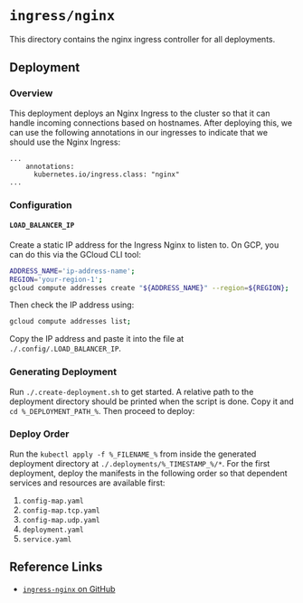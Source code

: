 # `ingress/nginx`
This directory contains the nginx ingress controller for all deployments. 

## Deployment
### Overview
This deployment deploys an Nginx Ingress to the cluster so that it can handle incoming connections based on hostnames. After deploying this, we can use the following annotations in our ingresses to indicate that we should use the Nginx Ingress:

```
...
    annotations:
      kubernetes.io/ingress.class: "nginx"
...
```

### Configuration
#### `LOAD_BALANCER_IP`
Create a static IP address for the Ingress Nginx to listen to. On GCP, you can do this via the GCloud CLI tool:

```bash
ADDRESS_NAME='ip-address-name';
REGION='your-region-1';
gcloud compute addresses create "${ADDRESS_NAME}" --region=${REGION};
```

Then check the IP address using:

```bash
gcloud compute addresses list;
```

Copy the IP address and paste it into the file at `./.config/.LOAD_BALANCER_IP`.

### Generating Deployment
Run `./.create-deployment.sh` to get started. A relative path to the deployment directory should be printed when the script is done. Copy it and `cd %_DEPLOYMENT_PATH_%`. Then proceed to deploy:

### Deploy Order
Run the `kubectl apply -f %_FILENAME_%` from inside the generated deployment directory at `./.deployments/%_TIMESTAMP_%/*`. For the first deployment, deploy the manifests in the following order so that dependent services and resources are available first:

1. `config-map.yaml`
2. `config-map.tcp.yaml`
3. `config-map.udp.yaml`
4. `deployment.yaml`
5. `service.yaml`

## Reference Links
- [`ingress-nginx` on GitHub](https://github.com/kubernetes/ingress-nginx/)
